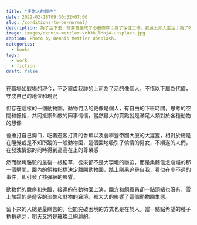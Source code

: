 ```yaml
---
title: "正常人的條件"
date: 2022-02-18T09:30:32+07:00
slug: /conditions-to-be-normal/
description: 為了活下去，捨棄尊嚴成了必要條件；為了保住工作，我過上非人生活；為了好好做人，我最終淪為野獸
image: images/dennis-mettler-vnh38_lMnj4-unsplash.jpg
caption: Photo by Dennis Mettler Unsplash.
categories:
  - books
tags:
  - work
  - fiction
draft: false
---
```


在職場如戰場的現今，不乏爾虞我詐的上司為了活的像個人，不惜以下屬為代價，守成自己的地位和現況

但存在這樣的一個動物園，動物們活的更像是個人，有自由的下班時間，思考的空間和餘裕，共同抵禦外敵的同事情懷，當然最大的賣點就是滿足人類對於各種動物的想像

會捶打自己胸口，吃著遊客打賞的香蕉以及會攀登帝國大廈的大猩猩，相對於總是在睡覺或是不知所蹤的一般動物園，這個園地吸引了偷情的男女，不順遂的人們，在發洩情慾的同時得到高高在上的尊榮感

然而壓垮駱駝的最後一根稻草，從來都不是大環境的壓迫，而是集體信念崩塌的那一個瞬間。園內的領袖指標決定離開動物園，踏上剛果追尋自我，看似在小不過的事件，卻引發了核彈級的影響。

動物們的脫序和失蹤，接連的在動物園上演，園方和飼養員卻一點頭緒也沒有，雪上加霜的是遊客的流失和財物的窘境，都大大的影響了這個動物園生態。

留下來的人總是最痛苦的，但能突破困境的方式也是在於人。當一點點希望的種子稍稍萌芽，明天又將是璀璨且絢麗的。